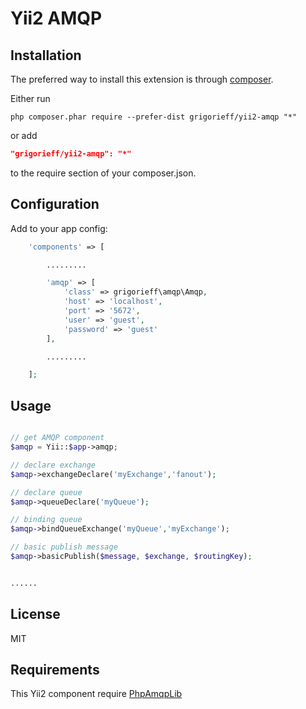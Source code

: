Yii2 AMQP
=========


Installation
------------

The preferred way to install this extension is through [composer](http://getcomposer.org/download/).

Either run

```
php composer.phar require --prefer-dist grigorieff/yii2-amqp "*"
```

or add

```json
"grigorieff/yii2-amqp": "*"
```

to the require section of your composer.json.

Configuration
------------

Add to your app config:

```php
    'components' => [

        .........

        'amqp' => [
            'class' => grigorieff\amqp\Amqp,
            'host' => 'localhost',
            'port' => '5672',
            'user' => 'guest',
            'password' => 'guest'
        ],

        .........

    ];
```

Usage
-----

```php

// get AMQP component
$amqp = Yii::$app->amqp;

// declare exchange
$amqp->exchangeDeclare('myExchange','fanout');

// declare queue
$amqp->queueDeclare('myQueue');

// binding queue
$amqp->bindQueueExchange('myQueue','myExchange');

// basic publish message
$amqp->basicPublish($message, $exchange, $routingKey);


......

```

License
-------

MIT

Requirements
------------
This Yii2 component require [PhpAmqpLib][1]


[1]:https://github.com/videlalvaro/php-amqplib

